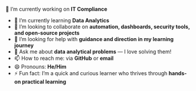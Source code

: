 🔭 I’m currently working on **IT Compliance**  
- 🌱 I’m currently learning **Data Analytics**  
- 👯 I’m looking to collaborate on **automation, dashboards, security tools, and open-source projects**  
- 🤔 I’m looking for help with **guidance and direction in my learning journey**  
- 💬 Ask me about **data analytical problems** — I love solving them!  
- 📫 How to reach me: via **GitHub** or **email**  
- 😄 Pronouns: **He/Him**  
- ⚡ Fun fact: I’m a quick and curious learner who thrives through **hands-on practical learning**  
